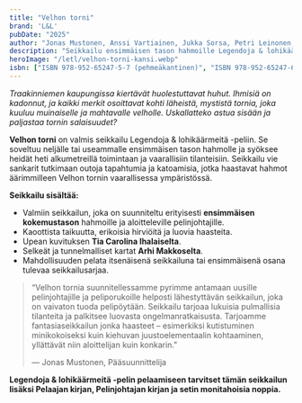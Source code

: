 ```yaml
---
title: "Velhon torni"
brand: 'L&L'
pubDate: "2025"
author: "Jonas Mustonen, Anssi Vartiainen, Jukka Sorsa, Petri Leinonen, Tia Carolina Ihalainen, Arhi Makkonen, Vehka Kurjenmiekka, Tero Mäkelä"
description: "Seikkailu ensimmäisen tason hahmoille Legendoja & lohikäärmeitä -roolipeliin."
heroImage: "/letl/velhon-torni-kansi.webp"
isbn: ["ISBN 978-952-65247-5-7 (pehmeäkantinen)", "ISBN 978-952-65247-6-4 (PDF)"]
---
```


*Traakinniemen kaupungissa kiertävät huolestuttavat huhut. Ihmisiä on kadonnut, ja kaikki merkit osoittavat kohti läheistä, mystistä tornia, joka kuuluu muinaiselle ja mahtavalle velholle. Uskallatteko astua sisään ja paljastaa tornin salaisuudet?*

**Velhon torni** on valmis seikkailu Legendoja & lohikäärmeitä -peliin. Se soveltuu neljälle tai useammalle ensimmäisen tason hahmolle ja syöksee heidät heti alkumetreillä toimintaan ja vaarallisiin tilanteisiin.  Seikkailu vie sankarit tutkimaan outoja tapahtumia ja katoamisia, jotka haastavat hahmot äärimmilleen Velhon tornin vaarallisessa ympäristössä. 

**Seikkailu sisältää:**
- Valmiin seikkailun, joka on suunniteltu erityisesti **ensimmäisen kokemustason** hahmoille ja aloitteleville pelinjohtajille. 
- Kaoottista taikuutta, erikoisia hirviöitä ja luovia haasteita. 
- Upean kuvituksen **Tia Carolina Ihalaiselta**. 
- Selkeät ja tunnelmalliset kartat **Arhi Makkoselta**.
- Mahdollisuuden pelata itsenäisenä seikkailuna tai ensimmäisenä osana tulevaa seikkailusarjaa. 

> “Velhon tornia suunnitellessamme pyrimme antamaan uusille pelinjohtajille ja peliporukoille helposti lähestyttävän seikkailun, joka on vaivaton tuoda pelipöytään. Seikkailu tarjoaa lukuisia pulmallisia tilanteita ja palkitsee luovasta ongelmanratkaisusta. Tarjoamme fantasiaseikkailun jonka haasteet – esimerkiksi kutistuminen minikokoiseksi kuin kiehuvan juustoelementaalin kohtaaminen, yllättävät niin aloittelijan kuin konkarin."
>
> — Jonas Mustonen, Pääsuunnittelija 

**Legendoja & lohikäärmeitä -pelin pelaamiseen tarvitset tämän seikkailun lisäksi Pelaajan kirjan, Pelinjohtajan kirjan ja setin monitahoisia noppia.**